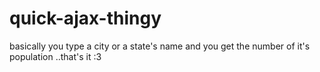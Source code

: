 # quick-ajax-thingy
basically you type a city or a state's name and you get the number of it's population ..that's it :3
